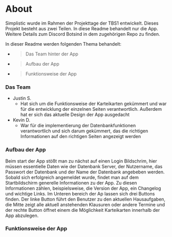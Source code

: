 # <Simplistic Logo>
# About
Simplistic wurde im Rahmen der Projekttage der TBS1 entwickelt. Dieses Projekt besteht aus zwei Teilen. In diese Readme behandelt nur die App. Weitere Details zum Discord Botsind in dem zugehörigen Repo zu finden.

In dieser Readme werden folgenden Thema behandelt:

- > Das Team hinter der App
- > Aufbau der App
- > Funktionsweise der App
  
### Das Team
  
- Justin S.
  - Hat sich um die Funktionsweise der Karteikarten gekümmert und war für die entwicklung der einzelnen Seiten verantwortlich. Außerdem hat er sich das aktuelle Design der App ausgedacht
- Kevin D.
  - War für die implementierung der Datenbankfunktionen verantwortlich und sich darum gekümmert, das die richtigen Informationen auf den richtigen Seiten angezeigt werden

### Aufbau der App
  Beim start der App stößt man zu nächst auf einen Login Bildschrim, hier müssen essentielle Daten wie der Datenbank Server, der Nutzername, das Passwort der Datenbank und der Name der Datenbank angebeben werden.
  Sobald sich erfolgreich angemeldet wurde, findet man auf dem Startbildschirm generelle Informationen zu der App. Zu diesen Informationen zählen, beispielsweise, die Version der App, ein Changelog und wichtige Links.
  Im Unteren bereich der Ap lassen sich drei Buttons finden. Der linke Button führt den Benutzer zu den aktuellen Hausaufgaben, die Mitte zeigt alle aktuell anstehenden Klausuren oder andere Termine und der rechte Button öffnet einem die Möglichkeit Karteikarten innerhalb der App abzulegen.
### Funktionsweise der App
